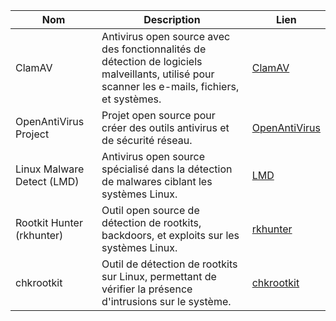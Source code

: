| Nom         | Description                                                                 | Lien                                         |
|-------------|-----------------------------------------------------------------------------|----------------------------------------------|
| ClamAV      | Antivirus open source avec des fonctionnalités de détection de logiciels malveillants, utilisé pour scanner les e-mails, fichiers, et systèmes. | [ClamAV](https://www.clamav.net/)            |
| OpenAntiVirus Project | Projet open source pour créer des outils antivirus et de sécurité réseau. | [OpenAntiVirus](http://www.openantivirus.org/)|
| Linux Malware Detect (LMD) | Antivirus open source spécialisé dans la détection de malwares ciblant les systèmes Linux. | [LMD](https://www.rfxn.com/projects/linux-malware-detect/) |
| Rootkit Hunter (rkhunter) | Outil open source de détection de rootkits, backdoors, et exploits sur les systèmes Linux. | [rkhunter](http://rkhunter.sourceforge.net/)  |
| chkrootkit  | Outil de détection de rootkits sur Linux, permettant de vérifier la présence d'intrusions sur le système. | [chkrootkit](http://www.chkrootkit.org/)      |
